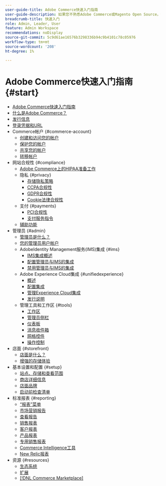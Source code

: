```yaml
---
user-guide-title: Adobe Commerce快速入门指南
user-guide-description: 如果您不熟悉Adobe Commerce或Magento Open Source，请了解 [!DNL Commerce] 生态系统，按照客户历程探索您的商店，并了解主要功能。
breadcrumb-title: 快速入门
role: Admin, Leader, User
feature: Admin Workspace
recommendations: noDisplay
source-git-commit: 5c9d61ae16576b3298336b94c9b4101c78c05976
workflow-type: tm+mt
source-wordcount: '208'
ht-degree: 1%

---
```



# Adobe Commerce快速入门指南 {#start}

+ [Adobe Commerce快速入门指南](guide-overview.md)
+ [什么是Adobe Commerce？](about.md)
+ [发行信息](about-this-release.md)
+ [登录凭据和URL](login-urls.md)
+ Commerce帐户 {#commerce-account}
   + [创建和访问您的帐户](commerce-account-create.md)
   + [保护您的帐户](commerce-account-secure.md)
   + [共享您的帐户](commerce-account-share.md)
   + [转移帐户](commerce-account-transfer.md)
+ 网站合规性 {#compliance}
   + [Adobe Commerce上的HIPAA准备工作](hipaa-ready-service.md)
   + 隐私 {#privacy}
      + [存储隐私策略](privacy-policy.md)
      + [CCPA合规性](compliance-ccpa.md)
      + [GDPR合规性](compliance-gdpr.md)
      + [Cookie法律合规性](compliance-cookie-law.md)
   + 支付 {#payments}
      + [PCI合规性](compliance-pci.md)
      + [支付服务指令](compliance-payment-services-directive.md)
   + [辅助功能](navigation-accessibility.md)
+ 管理员 {#admin}
   + [管理员是什么？](admin.md)
   + [您的管理员用户帐户](admin-signin.md)
   + AdobeIdentity Management服务(IMS)集成 {#ims}
      + [IMS集成概述](adobe-ims-integration-overview.md)
      + [配置管理员与IMS的集成](adobe-ims-config.md)
      + [禁用管理员与IMS的集成](adobe-ims-disable.md)
   + Adobe Experience Cloud集成 {#unifiedexperience}
      + [概述](admin-unified-experience-integration-overview.md)
      + [配置集成](admin-unified-experience-integration-configure.md)
      + [管理Experience Cloud集成](admin-unified-experience-integration-manage.md)
      + [发行说明](admin-unified-experience-release-notes.md)
   + 管理工具和工作区 {#tools}
      + [工作区](admin-workspace.md)
      + [管理员侧栏](admin-menu.md)
      + [仪表板](admin-dashboard.md)
      + [消息收件箱](admin-message-inbox.md)
      + [网格控件](admin-grid-controls.md)
      + [操作控制](admin-actions-control.md)
+ 店面 {#storefront}
   + [店面是什么？](storefront.md)
   + [增强的存储体验](enhanced-experiences.md)
+ 基本设置和配置 {#setup}
   + [站点、存储和查看范围](websites-stores-views.md)
   + [商店详细信息](store-details.md)
   + [店面品牌](storefront-branding.md)
   + [启动前检查清单](prelaunch-checklist.md)
+ 标准报表  {#reporting}
   + [“报表”菜单](reports-menu.md)
   + [市场营销报告](marketing-reports.md)
   + [查看报告](review-reports.md)
   + [销售报表](sales-reports.md)
   + [客户报表](customer-reports.md)
   + [产品报表](product-reports.md)
   + [专用销售报表](private-sales-reports.md)
   + [Commerce Intelligence工具](business-intelligence.md)
   + [New Relic报表](new-relic-reporting.md)
+ 资源 {#resources}
   + [生态系统](resources.md)
   + [扩展](extensions.md)
   + [[!DNL Commerce Marketplace]](commerce-marketplace.md)
